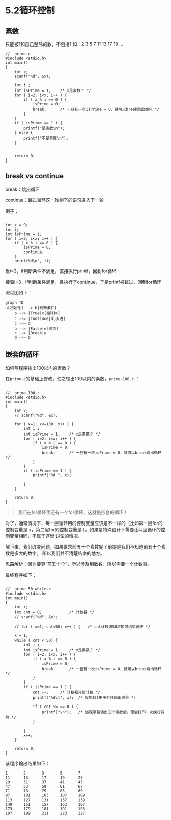 # 5.2循环控制

## 素数

只能被1和自己整除的数，不包括1
如：2 3 5 7 11 13 17 19 ...

```
//	prime.c
#include <stdio.h>
int main()
{
	int x;
	scanf("%d", &x);

	int i ;
	int isPrime = 1;	/* x是素数？ */
	for ( i=2; i<x; i++ ) {
		if ( x % i == 0 ) {
			isPrime = 0;
			break;		/* 一旦有一次isPrime = 0，就可以break跳出循环 */
		}
	}
	if ( isPrime == 1 ) {
		printf("是素数\n");
	} else {
		printf("不是素数\n");
	}


	return 0;
}
```

## break vs continue

break：跳出循环

continue：跳过循环这一轮剩下的语句进入下一轮

例子：

```

int x = 9;
int i;
int isPrime = 1;
for ( i=2; i<x; i++ ) {
	if ( x % i == 0 ) {
		isPrime = 0;
		continue;
	}
	print(%d\n", i);

```

当i=2，if判断条件不满足，直接执行printf，回到for循环

接着i=3，if判断条件满足，且执行了continue，于是printf被跳过，回到for循环

流程图如下：

```mermaid
graph TD
a[初始化] --> b{判断条件}
	b --> |True|c[循环体]
	c --> |Continue|d[步进]
	c --> d
	b --> |False|e[结束]
	c --> |Break|e
	d --> b
```

## 嵌套的循环

如何写程序输出100以内的素数？

在`prime.c`的基础上修改，使之输出100以内的素数，`prime-100.c` ：

```

//	prime-100.c
#include <stdio.h>
int main()
{
	int x;
	// scanf("%d", &x);
	
	for ( x=1; x<=100; x++ ) {
		int i ;
		int isPrime = 1;	/* x是素数？ */
		for ( i=2; i<x; i++ ) {
			if ( x % i == 0 ) {
				isPrime = 0;
				break;		/* 一旦有一次isPrime = 0，就可以break跳出循环 */
			}
		}
		if ( isPrime == 1 ) {
			printf("%d ", x);

		} 
	}

	return 0;
}
```

> 我们在for循环里还有一个for循环，这就是嵌套的循环！

对了，通常情况下，每一层循环用的控制变量应该是不一样的（比如第一层for的控制变量是
x，第二层for的控制变量是i）。如果是特殊设计下需要让两层循环的控制变量相同，不属于这里
讨论的情况。

解下来，我们改变问题，如果要求前五十个素数呢？前提是我们不知道前五十个素数是多大的数字。
所以我们并不清楚结束的地方。

思路解析：因为要算“前五十个”，所以涉及到数数，所以需要一个计数器。

最终程序如下：

```

//	prime-50-while.c
#include <stdio.h>
int main()
{
	int x;
	int cnt = 0;			/* 计数器 */
	// scanf("%d", &x);
	
	// for ( x=1; cnt<50; x++ ) {	/* cnt计数满50次即可结束循环 */
		
	x = 1;
	while ( cnt < 50) {
		int i ;
		int isPrime = 1;	/* x是素数？ */
		for ( i=2; i<x; i++ ) {
			if ( x % i == 0 ) {
				isPrime = 0;
				break;		/* 一旦有一次isPrime = 0，就可以break跳出循环 */
			}
		}
		if ( isPrime == 1 ) {
			cnt ++;		/* 计数器开始计数 */
			printf("%d\t", x);	/* 反斜杠t用于对齐输出结果 */

			if ( cnt %5 == 0 ) {
				printf("\n");	/* 当程序每输出五个素数后，便会打印一次换行符号 */
			}

		}
		x++;
	}

	return 0;
}
```

该程序输出结果如下：

```
1       2       3       5       7
11      13      17      19      23
29      31      37      41      43
47      53      59      61      67
71      73      79      83      89
97      101     103     107     109
113     127     131     137     139
149     151     157     163     167
173     179     181     191     193
197     199     211     223     227
```


